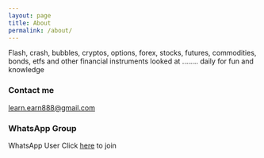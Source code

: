 ```yaml
---
layout: page
title: About
permalink: /about/
---
```

Flash, crash, bubbles, cryptos, options, forex, stocks, futures, commodities, bonds, etfs and other financial instruments looked at ........ daily for fun and knowledge

### Contact me

[learn.earn888@gmail.com](mailto:learn.earn888@gmail.com)

### WhatsApp Group

WhatsApp User Click [here](https://chat.whatsapp.com/74IdyLuUKfhKqUmPgfLSDl) to join
